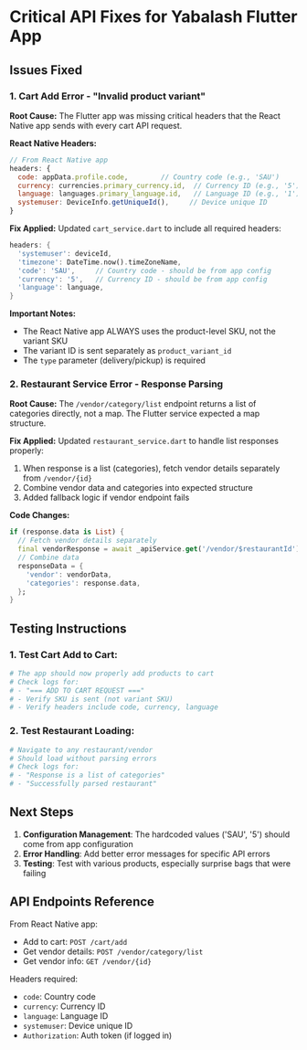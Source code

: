 # Critical API Fixes for Yabalash Flutter App

## Issues Fixed

### 1. Cart Add Error - "Invalid product variant"

**Root Cause:**
The Flutter app was missing critical headers that the React Native app sends with every cart API request.

**React Native Headers:**
```javascript
// From React Native app
headers: {
  code: appData.profile.code,        // Country code (e.g., 'SAU')
  currency: currencies.primary_currency.id,  // Currency ID (e.g., '5')
  language: languages.primary_language.id,   // Language ID (e.g., '1')
  systemuser: DeviceInfo.getUniqueId(),     // Device unique ID
}
```

**Fix Applied:**
Updated `cart_service.dart` to include all required headers:
```dart
headers: {
  'systemuser': deviceId,
  'timezone': DateTime.now().timeZoneName,
  'code': 'SAU',     // Country code - should be from app config
  'currency': '5',   // Currency ID - should be from app config  
  'language': language,
}
```

**Important Notes:**
- The React Native app ALWAYS uses the product-level SKU, not the variant SKU
- The variant ID is sent separately as `product_variant_id`
- The `type` parameter (delivery/pickup) is required

### 2. Restaurant Service Error - Response Parsing

**Root Cause:**
The `/vendor/category/list` endpoint returns a list of categories directly, not a map. The Flutter service expected a map structure.

**Fix Applied:**
Updated `restaurant_service.dart` to handle list responses properly:
1. When response is a list (categories), fetch vendor details separately from `/vendor/{id}`
2. Combine vendor data and categories into expected structure
3. Added fallback logic if vendor endpoint fails

**Code Changes:**
```dart
if (response.data is List) {
  // Fetch vendor details separately
  final vendorResponse = await _apiService.get('/vendor/$restaurantId');
  // Combine data
  responseData = {
    'vendor': vendorData,
    'categories': response.data,
  };
}
```

## Testing Instructions

### 1. Test Cart Add to Cart:
```bash
# The app should now properly add products to cart
# Check logs for:
# - "=== ADD TO CART REQUEST ==="
# - Verify SKU is sent (not variant SKU)
# - Verify headers include code, currency, language
```

### 2. Test Restaurant Loading:
```bash
# Navigate to any restaurant/vendor
# Should load without parsing errors
# Check logs for:
# - "Response is a list of categories"
# - "Successfully parsed restaurant"
```

## Next Steps

1. **Configuration Management**: The hardcoded values ('SAU', '5') should come from app configuration
2. **Error Handling**: Add better error messages for specific API errors
3. **Testing**: Test with various products, especially surprise bags that were failing

## API Endpoints Reference

From React Native app:
- Add to cart: `POST /cart/add`
- Get vendor details: `POST /vendor/category/list`
- Get vendor info: `GET /vendor/{id}`

Headers required:
- `code`: Country code
- `currency`: Currency ID
- `language`: Language ID
- `systemuser`: Device unique ID
- `Authorization`: Auth token (if logged in)